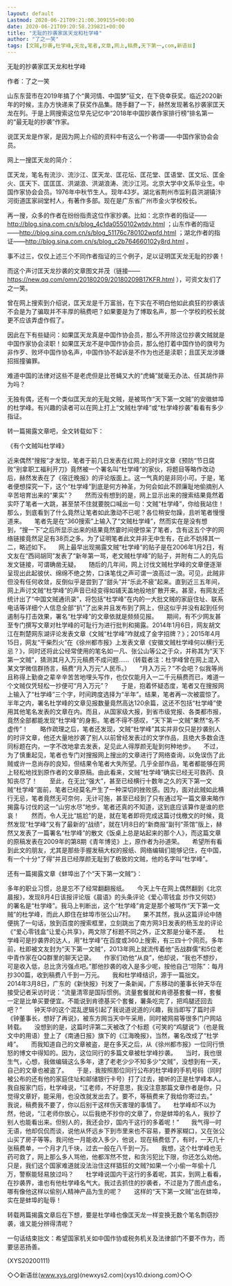 ```yaml
---
layout: default
Lastmod: 2020-06-21T09:21:00.309155+00:00
date: 2020-06-21T09:20:58.239821+00:00
title: "无耻的抄袭家匡天龙和杜学峰"
author: "了之一笑"
tags: [文贼,抄袭,杜学峰,天龙,笔者,文章,网上,稿费,天下第一,com,新语丝]
---
```


无耻的抄袭家匡天龙和杜学峰

作者：了之一笑

山东东营市在2019年搞了个“黄河情、中国梦”征文，在下侥幸获奖。临近2020新年的时候，主办方快递来了获奖作品集。随手翻了一下，赫然发现著名抄袭家匡天龙在列。于是上网搜索这位早先记忆中“2018年中国抄袭作家排行榜”排名第一的“最无耻的抄袭”作家。

说匡天龙是作家，是因为网上介绍的资料中有这么一个称谓——中国作家协会会员。

网上一搜匡天龙的简介：

匡天龙，笔名有流沙、流沙江、匡天龙、匡花坛、匡花堂、匡语堂、匡文坛、匡金火、匡天下、匡匡匡、洪湖浪、洪湖浪涛、流沙江河。北京大学中文系毕业生。中国作家协会会员。1976年中秋节生人。现年43岁。湖北省荆州市监利县洪湖镇汴河街道匡家祠堂村人，有著作多部。现在是广东省广州市金火学校校长。

再一搜，众多的作者在纷纷指责这位作家抄袭。比如：北京作者的指证——http://blog.sina.com.cn/s/blog_4c1da0550102wtdv.html ；山东作者的指证——http://blog.sina.com.cn/s/blog_51176c780102wpfd.html ；湖北作者的指证——http://blog.sina.com.cn/s/blog_c2b764660102y8rd.html 。

事不过三，仅仅上述三个不同作者指证的三个例子，足以证明匡天龙无耻的抄袭！

而这个声讨匡天龙抄袭的文章图文并茂（链接——https://new.qq.com/omn/20180209/20180209B17KFR.html ），可资文友们了之一笑。

曾在网上搜索到介绍说，匡天龙是千万富翁，在下实在不明白他如此疯狂的抄袭该不会是为了骗取并不丰厚的稿费吧？如果要是为了博取名声，那一个学校的校长就更不应该弄虚作假了。

因此在下有些疑问：如果匡天龙真是中国作协会员，那么不开除这位抄袭文贼就是中国作家协会渎职！如果匡天龙不是中国作协会员，那么他打着中国作协的旗号为非作歹、败坏中国作协名声，中国作协不起诉是不作为也还是渎职；且匡天龙涉嫌招摇撞骗罪。

难道中国的法律对这些不是老虎但是比苍蝇又大的“虎蝇”就毫无办法、任其胡作非为吗？

无独有偶，还有一个类似匡天龙的无耻文贼，是被骂作“天下第一文贼”的安徽蚌埠的杜学峰。有兴趣的读者可以在网上打上“文贼杜学峰”或“杜学峰抄袭”看看有多少指证。

转一篇揭露文章吧，全文转载如下：

《有个文贼叫杜学峰》

近来偶然“搜报”才发现，笔者于前几日发表在红网上的时评文章《预防“节日腐败”别拿职工福利开刀》竟然被一个署名叫“杜学峰”的家伙，将题目等略作改动后，赫然发表在了《宿迁晚报》的评论版面上。这一气真的是非同小可。于是，笔者便想探究一下，这个“杜学峰”到底是何方神圣，为何会如此不顾廉耻地偷摘别人辛苦培育出来的“果实”？　　然而没有想到的是，网上显示出来的搜索结果竟然着实吓了笔者一大跳，甚至禁不住就要脱口喊出一句：文贼“杜学峰”，你给我站住！　　那么，到底看到了什么竟然让笔者如此激动不已呢？各位稍安勿躁，且听笔者慢慢道来。　　笔者先是在“360搜索”上输入了“文贼杜学峰”，然而实在是没有想到，“搜一下”之后所显示出来的结果竟然霎时间便惊呆了笔者，含有这五个字的网络链接竟然足足有38页之多。为了证明笔者此文并非无中生有，在此不妨择其一二，略述如下。　　网上最早出现揭露文贼“杜学峰”的贴子是在2006年1月2日，有文友在“西祠胡同”发表了“新年第一骂，老文贼杜学峰”的贴子，并附有二人的先后发文链接，可谓确凿无疑。　　随后的几年间，网上讨伐文贼杜学峰的文章便逐渐呈现出此起彼伏、绵绵不绝之势，口诛笔伐之声可谓一浪高过一浪。可见，此贼非但没有任何收敛，反倒似乎是尝到了“甜头”并“乐此不疲”起来。直到近三五年间，网上声讨文贼“杜学峰”的声音已经变得如铺天盖地般地扩散开来。甚至，有网友还统计出了“中国文贼通讯录”，将包括“杜学峰”在内的一大批文贼的家庭住址、联系电话等详细个人信息全部“扒”了出来并且发布到了网上，但这似乎并没有起到任何遏制与打击效果，署名“杜学峰”的文章依就是频频见报。　　期间，有不少网友甚至专门撰写文章对杜学峰的可耻行为进行批判和揭露。2014年1月6日，网友胡文江在荆楚网东湖评论发表文章《文贼“杜学峰”咋就成了金字招牌？》；2015年4月15日，网友“干柴烈火”在《徐州都市报》上发表文章《安徽文贼杜学峰何以横行无忌？》，同时还将此公经常使用的笔名如一凡、张公山等公之于众，并称其为“天下第一文贼”，猜测其月入万元稿费不成问题……（转载者注：杜学峰曾在网上混入某文学微信群扬言，稿费“月入万元”人民币。）　　“月入万元？”不会吧？似我等尚且称得上勤奋之辈辛辛苦苦地埋头写作，也仅仅能月入一二千元稿费而已，难道一个文贼仅凭轻松一抄便可“月入万元”？　　于是，抱着怀疑态度，笔者又在搜报网上输入了“杜学峰”三个字，时间跨度选择为“半年”。结果，笔者再一次被震惊了。半年之内，署名杜学峰的文章见报数量竟然高达120余篇，这还不包括“杜学峰”使用其他笔名发表的文章在内。而且，从国家级大报，到省市级党报、各类都市报，竟然全部都能发现“杜学峰”的身影。笔者不得不感叹，“天下第一文贼”果然“名不虚传”！　　略作疏理之后，笔者还发现，文贼“杜学峰”其实并非仅只是抄袭别人的时评文章，他还大量地抄袭了别人以前曾经发表过的文学作品，且绝大多数会连同标题在内，一字不改地拿去发表，足见此人得厚颜无耻到何种地步。　　不过，为了慎重起见，笔者也专门对搜报网上搜出的文章进行了网络查询，以免误伤了此贼或许一息尚存的良知，但结果令笔者大失所望。几乎全部作品，笔者都能够在网上轻松地找到原作者的文章原稿。由此看来，文贼“杜学峰”确实已经无可救药、良知丧尽了！　　至此，在无比“强大”，甚至已经横行十数年之久的天下第一文贼“杜学峰”面前，笔者已经莫名产生了一种深切的挫败感。因为，面对此贼如此横行无忌，笔者竟然无可奈何，无计可施，甚至已经到了只有通过写一篇文章来略作揭露与讨伐的这一“山穷水尽”地步。笔者还真的不知道，这到底应该算作是谁的悲哀！　　然而，令人无比“尴尬”的是，就在笔者即将完成这篇讨伐檄文的时候，竟然发现“杜学峰”又有了最新的“战绩”，就在1月8日的“新商报”副刊“茶馆”版上，赫然又发表了一篇署名“杜学峰”的散文《饭桌上总是站起来的那个人》，而这篇文章的原稿发表在2009年的第8期《青年博览》上，原作者为孙道荣。　　希望所有看到此文的朋友，尤其是那些手握发稿大权的报纸、网络编辑们能够记住，在中国，有一个十分“了得”并且已经厚颜无耻到了极致的文贼，他的名字叫“杜学峰”。

还有一篇揭露文章《蚌埠出了个“天下第一文贼”》：

多年的职业习惯，总是忘不了经常翻翻报纸。　　今天上午在网上偶然翻到《北京晨报》，发现8月4日该报评论版《晨语》的头条评论《爱心零钱盒 炒作又何妨》的署名是“杜学峰”。我马上判断出，这个“杜学峰”肯定是那个被骂作“天下第一文贼”的杜学峰，而此人即住在蚌埠市张公山7村。　　果不其然，我从这篇评论中随便挑了一句话，放到百度的搜索框里，立刻跳出了南方网3日发表的杨玉龙的评论《“爱心零钱盒”让爱心共享》，两文除了标题不同之外，正文那是分毫不差。　　杜学峰可是抄袭界的达人，用“杜学峰”在百度或360上搜索，有三四十个网页。多年前，杜即被文友封为“天下第一文贼”，2013年网上就流传着他“舌战群儒”和5位老中青作家在QQ群里的聊天记录。　　作家们劝他“从良”，他却说，“我也不想抄，可是收入低，总比贪污强点吧。”那他抄袭的收入是多少呢，按他自己“坦陈”：每月抄300篇，收到稿费八千到一万元。　　我和杜学峰结识，源于一篇拙文。　　2014年3月8日，广东的《新快报》刊发了一条新闻，广东移动的董事长钟天华在接受记者采访时说：“流量清零是国际惯例。流量套餐就和肯德基套餐一样，套餐一定是比单买要便宜。不能说到肯德基买个套餐，薯条吃完了，把鸡腿还回去吧？”　　钟天华的这个混乱逻辑引起了我说道说道的兴趣，我当即写了篇时评《钟董事长，想好了再说》，被东方网当天中午采用，同时被网易等很多门户网站转载。　　没想到的是，这篇时评第二天被改了个标题《可笑的“鸡腿说”》（也是我文中的用语）登上了《南通日报》旗下的《江海晚报》，当然，署名改成了“杜学峰”。　　而我知道自己的文章被盗，是在多天之后，从《徐州都市报》一位同行愤怒的博文中得知的。因为，这位同行的多篇文章被杜学峰抄袭。　　当时，我也很生气，心想，我做编辑这么多年，逮了老老少少不知多少“文贼”，没想到有一天，自己的文章也被盗了。　　于是，我按照那位同行公布的杜学峰的手机号码（同时被公布的还有他的家庭住址和邮储银行卡号）打了过去，接听的正是杜学峰本人。　　我自报家门后，杜学峰说，“江老师，不好意思，我没注意那篇文章作者是你，只觉得文章好，能采用，也没改就发出去了。要不，等稿费来了我给你寄过去。”　　我说，稿费我不要了，你以后别干这样伤天害理的事情了。　　杜学峰却不以为然，他说，“江老师你放心，以后我绝不抄你的文章了，你是蚌埠的名人，我抄了别人也能看出来。但别人的，我还会抄，国内干这行的多着呢！”　　我气得一时无语，他却侃侃而谈，说他从怀远乡下到市里来也不容易，要养家糊口，又在张公山买了房子等等。我问他一月能收入多少，他说，现在稿费低了，有时，一天几十张稿费单，一个月才几千块，过去一般在八千到一万。　　我想，这个杜学峰也无药可救了，网上那么多人骂他，他都浑然不觉，和贪污犯比下限，你还怎么劝他。只是，我们这个国家难道就没法治住这样猖狂的文贼?如果一个小偷一年偷十几万，警察能轻易放过吗？　　杜学峰说国内干这行的多着呢，其实，到网上看看，在抄袭界，谁也有他杜学峰名气大。我过去抓住的抄袭者，不过是为了图点虚名，哪有像他这样以偷别人精神产品为生的呢？　　这样的“天下第一文贼”出在蚌埠，实在是蚌埠的耻辱！

转载两篇揭露文章后在下想，要是杜学峰也像匡天龙一样变换无数个笔名剽窃抄袭，谁又能分辨得清呢？

一句话结束拙文：希望国家机关如中国作协或税务机关及法律部门不要不作为，而要惩恶扬善。

(XYS20200111)

◇◇新语丝(www.xys.org)(newxys2.com)(xys10.dxiong.com)◇◇

